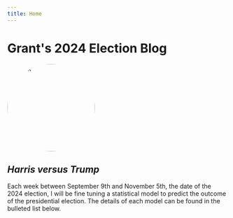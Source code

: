 ```yaml
---
title: Home
---
```


# Grant's 2024 Election Blog

<img src="https://grantbradywilliams.wordpress.com/wp-content/uploads/2021/08/img_0535-3-edited.jpg?w=1024&h=1024" alt="Grant" style="border-radius: 50%; width: 200px; height: 200px;">

## _Harris versus Trump_

Each week between September 9th and November 5th, the date of the 2024 election, I will be fine tuning a statistical model to predict the outcome of the presidential election. The details of each model can be found in the bulleted list below.

[library(blogdown)]: #
[build_site(build_rmd=TRUE)]: #
